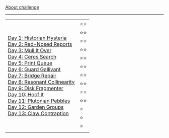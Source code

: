 <br>
<a href="https://adventofcode.com/2024/about"> About challenge </a>

<br>
<hr>
<table>
<tr>
</tr>
<tr>
<td>
<a href="https://github.com/smolyohnny/advent-of-code/blob/master/src/y2024/Day01.java"> Day 1: Historian Hysteria </a> <br>
<a href="https://github.com/smolyohnny/advent-of-code/blob/master/src/y2024/Day02.java"> Day 2: Red-Nosed Reports </a> <br>
<a href="https://github.com/smolyohnny/advent-of-code/blob/master/src/y2024/Day03.java"> Day 3: Mull It Over </a> <br>
<a href="https://github.com/smolyohnny/advent-of-code/blob/master/src/y2024/Day04.java"> Day 4: Ceres Search </a> <br>
<a href="https://github.com/smolyohnny/advent-of-code/blob/master/src/y2024/Day05.java"> Day 5: Print Queue </a> <br>
<a href="https://github.com/smolyohnny/advent-of-code/blob/master/src/y2024/Day06.java"> Day 6: Guard Gallivant </a> <br>
<a href="https://github.com/smolyohnny/advent-of-code/blob/master/src/y2024/Day07.java"> Day 7: Bridge Repair </a> <br>
<a href="https://github.com/smolyohnny/advent-of-code/blob/master/src/y2024/Day08.java"> Day 8: Resonant Collinearity </a> <br>
<a href="https://github.com/smolyohnny/advent-of-code/blob/master/src/y2024/Day09.java"> Day 9: Disk Fragmenter </a> <br>
<a href="https://github.com/smolyohnny/advent-of-code/blob/master/src/y2024/Day10.java"> Day 10: Hoof It </a> <br>
<a href="https://github.com/smolyohnny/advent-of-code/blob/master/src/y2024/Day11.java"> Day 11: Plutonian Pebbles </a> <br>
<a href="https://github.com/smolyohnny/advent-of-code/blob/master/src/y2024/Day12.java"> Day 12: Garden Groups </a> <br>
<a href="https://github.com/smolyohnny/advent-of-code/blob/master/src/y2024/Day13.java"> Day 13: Claw Contraption </a> <br>

</td>
<td>
⭐⭐ <br>
⭐⭐ <br>
⭐⭐ <br>
⭐⭐ <br>
⭐⭐ <br>
⭐⭐ <br>
⭐⭐ <br>
⭐⭐ <br>
⭐⭐ <br>
⭐⭐ <br>
⭐ <br>
⭐ <br>
⭐ <br>
</td>
</tr>
</table>
